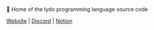 🚀 Home of the lydo programming language source code

[Website](https://lydo.dev) | [Discord](https://discord.gg/acT65XAZay) | [Notion](https://www.notion.so/lydo-lang/1d71040e93a1482cb4738f0828c7e4ef?v=2fe0ebb7c86048d7b706dcb14dec625f)
